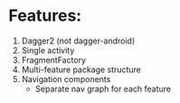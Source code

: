 # Features:
1. Dagger2 (not dagger-android)
2. Single activity
3. FragmentFactory
4. Multi-feature package structure
5. Navigation components 
    - Separate nav graph for each feature


